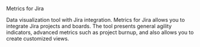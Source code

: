 Metrics for Jira

Data visualization tool with Jira integration.
Metrics for Jira allows you to integrate Jira projects and boards. The tool presents general agility indicators, advanced metrics such as project burnup, and also allows you to create customized views.
